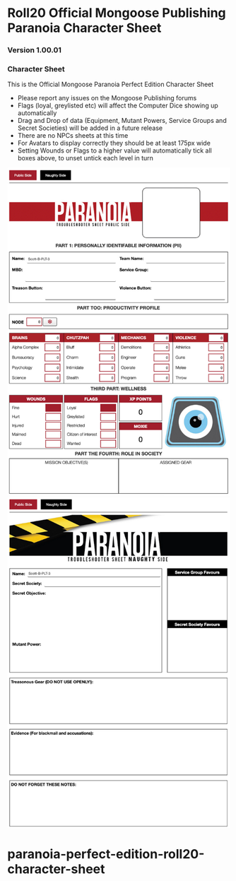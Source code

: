 # Roll20 Official Mongoose Publishing Paranoia Character Sheet

### Version 1.00.01

### Character Sheet

This is the Official Mongoose Paranoia Perfect Edition Character Sheet

- Please report any issues on the Mongoose Publishing forums
- Flags (loyal, greylisted etc) will affect the Computer Dice showing up automatically
- Drag and Drop of data (Equipment, Mutant Powers, Service Groups and Secret Societies) will be added in a future release
- There are no NPCs sheets at this time
- For Avatars to display correctly they should be at least 175px wide
- Setting Wounds or Flags to a higher value will automatically tick all boxes above, to unset untick each level in turn

![Image](Official%20Mongoose%20Publishing%20Paranoia%20Character%20Sheet.jpg)
![Image](Official%20Mongoose%20Publishing%20Paranoia%20Character%20Sheet%20Naughty%20Side.jpg)
# paranoia-perfect-edition-roll20-character-sheet
